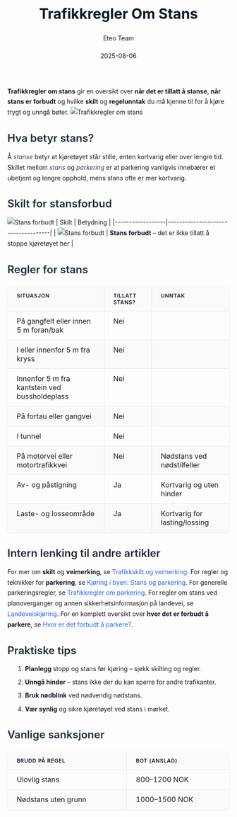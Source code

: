 ﻿---
title: "Trafikkregler Om Stans"
date: 2025-08-06
draft: false
author: "Eteo Team"
description: "Guide to Trafikkregler Om Stans for Norwegian driving theory exam."
categories: ["Driving Theory"]
tags: ["driving", "theory", "safety"]
featured_image: "/blogs/teori/trafikkregler-om-stans/trafikkregler-om-stans-image.svg"
---
<style>
/* Base text styling */
.article-content {
  font-family: 'Inter', -apple-system, BlinkMacSystemFont, 'Segoe UI', Roboto, Oxygen, Ubuntu, Cantarell, 'Open Sans', 'Helvetica Neue', sans-serif;
  line-height: 1.6;
  color: #1f2937;
  font-size: 16px;
}
/* Headers */
h1 {
  font-size: 2rem;
  font-weight: 700;
  margin: 2rem 0 1.5rem;
  color: #111827;
}
h2 {
  font-size: 1.5rem;
  font-weight: 600;
  margin: 2rem 0 1rem;
  color: #1f2937;
}
h3 {
  font-size: 1.25rem;
  font-weight: 600;
  margin: 1.5rem 0 0.75rem;
  color: #374151;
}
/* Paragraphs */
p {
  margin: 1rem 0;
  line-height: 1.7;
}
/* Lists */
ul, ol {
  margin: 1rem 0 1rem 1.5rem;
  padding-left: 1rem;
}
li {
  margin-bottom: 0.5rem;
  line-height: 1.6;
}
/* Bold and emphasis text */
strong, b {
  font-weight: 700 !important;
  color: #111827;
}
em, i {
  font-style: italic;
  color: #374151;
}
strong em, b i, em strong, i b {
  font-weight: 700 !important;
  font-style: italic;
  color: #111827;
}
/* Links */
a {
  color: #2563eb;
  text-decoration: none;
  transition: color 0.2s ease;
}
a:hover {
  color: #1d4ed8;
  text-decoration: underline;
}
/* Code blocks */
pre, code {
  font-family: 'SFMono-Regular', Consolas, 'Liberation Mono', Menlo, monospace;
  background-color: #f3f4f6;
  border-radius: 0.375rem;
  font-size: 0.875em;
}
pre {
  padding: 1rem;
  overflow-x: auto;
  margin: 1rem 0;
}
code {
  padding: 0.2em 0.4em;
}
/* Blockquotes */
blockquote {
  border-left: 4px solid #e5e7eb;
  margin: 1.5rem 0;
  padding: 0.75rem 1rem 0.75rem 1.5rem;
  background-color: #f9fafb;
  color: #4b5563;
  font-style: italic;
}
/* Tables */
table {
  margin: 1.5rem auto !important;
  border-collapse: collapse !important;
  width: 100% !important;
  max-width: 100%;
  box-shadow: 0 1px 3px rgba(0,0,0,0.1) !important;
  border-radius: 0.5rem !important;
  overflow: hidden !important;
  border: 1px solid #e5e7eb !important;
  display: table !important;
}
th, td {
  padding: 0.75rem 1.25rem !important;
  text-align: left !important;
  border: 1px solid #e5e7eb !important;
  vertical-align: top;
}
th {
  background-color: #f9fafb !important;
  font-weight: 600 !important;
  color: #111827 !important;
  text-transform: uppercase !important;
  font-size: 0.75rem !important;
  letter-spacing: 0.05em !important;
}
tr:nth-child(even) {
  background-color: #f9fafb !important;
}
tr:hover {
  background-color: #f3f4f6 !important;
}
/* Responsive adjustments */
@media (max-width: 768px) {
  .article-content {
    font-size: 15px;
  }
  h1 { font-size: 1.75rem; }
  h2 { font-size: 1.375rem; }
  h3 { font-size: 1.125rem; }
  table {
    display: block !important;
    overflow-x: auto !important;
    -webkit-overflow-scrolling: touch;
  }
}
</style>
**Trafikkregler om stans** gir en oversikt over **når det er tillatt å stanse**, **når stans er forbudt** og hvilke **skilt** og **regelunntak** du må kjenne til for å kjøre trygt og unngå bøter.
![Trafikkregler om stans](/blogs/teori/trafikkregler-om-stans/trafikkregler-om-stans-image.svg)
## Hva betyr stans?
Å *stanse* betyr at kjøretøyet står stille, enten kortvarig eller over lengre tid. Skillet mellom *stans* og *parkering* er at parkering vanligvis innebærer et ubetjent og lengre opphold, mens stans ofte er mer kortvarig.
## Skilt for stansforbud
![Stans forbudt](/blogs/teori/trafikkregler-om-stans/stans-forbudt-skilt.svg)
| Skilt            | Betydning                          |
|------------------|------------------------------------|
| ![Stans forbudt](/blogs/teori/trafikkregler-om-stans/stans-forbudt-skilt.svg) | **Stans forbudt** – det er ikke tillatt å stoppe kjøretøyet her |
## Regler for stans
| Situasjon                                     | Tillatt stans? | Unntak                         |
|-----------------------------------------------|---------------|-------------------------------|
| På gangfelt eller innen 5 m foran/bak         | Nei           |                               |
| I eller innenfor 5 m fra kryss                | Nei           |                               |
| Innenfor 5 m fra kantstein ved bussholdeplass | Nei           |                               |
| På fortau eller gangvei                       | Nei           |                               |
| I tunnel                                      | Nei           |                               |
| På motorvei eller motortrafikkvei             | Nei           | Nødstans ved nødstilfeller    |
| Av- og påstigning                             | Ja            | Kortvarig og uten hinder      |
| Laste- og losseområde                         | Ja            | Kortvarig for lasting/lossing |
## Intern lenking til andre artikler
For mer om **skilt** og **veimerking**, se [Trafikkskilt og veimerking](/blogs/teori/trafikkskilt-og-veimerking "Trafikkskilt og veimerking - Informasjon om trafikkskilt og veimerking").
For regler og teknikker for **parkering**, se [Kjøring i byen: Stans og parkering](/blogs/teori/kjoring-i-byen-stans-og-parkering "Stans og parkering i byen - Regler og anbefalinger").
For generelle parkeringsregler, se [Trafikkregler om parkering](/blogs/teori/trafikkregler-om-parkering "Trafikkregler om parkering - regler, unntak og skilt").
For regler om stans ved planoverganger og annen sikkerhetsinformasjon på landevei, se [Landeveiskjøring](/blogs/teori/landeveiskjoring "Landeveiskjøring - Planovergang, tunnel, motorvei og mer").
For en komplett oversikt over **hvor det er forbudt å parkere**, se [Hvor er det forbudt å parkere?](/blogs/teori/hvor-er-det-forbudt-a-parkere "Hvor er det forbudt å parkere? - parkeringsforbud og trafikkregler").
## Praktiske tips
1. **Planlegg** stopp og stans før kjøring – sjekk skilting og regler.
2. **Unngå hinder** – stans ikke der du kan sperre for andre trafikanter.
3. **Bruk nødblink** ved nødvendig nødstans.
4. **Vær synlig** og sikre kjøretøyet ved stans i mørket.
## Vanlige sanksjoner
| Brudd på regel      | Bot (anslag)     |
|---------------------|------------------|
| Ulovlig stans       | 800–1200 NOK     |
| Nødstans uten grunn | 1000–1500 NOK    |